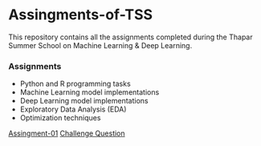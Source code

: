 # Assingments-of-TSS
This repository contains all the assignments completed during the Thapar Summer School on Machine Learning & Deep Learning. 
### Assignments

- Python and R programming tasks
- Machine Learning model implementations
- Deep Learning model implementations
- Exploratory Data Analysis (EDA)
- Optimization techniques

[Assingment-01](https://colab.research.google.com/drive/1x2Q-_vO76kk6c6QFDl_wmZVYn75fKZ_a?usp=sharing)
[Challenge Question]()
